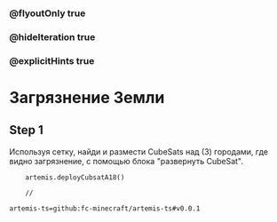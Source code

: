 ### @flyoutOnly true
### @hideIteration true
### @explicitHints true

# Загрязнение Земли

## Step 1
Используя сетку, найди и размести CubeSats над (3) городами, где видно загрязнение, с помощью блока "развернуть CubeSat".

```ghost
    artemis.deployCubsatA18()
```
```template
    //
```

```package
artemis-ts=github:fc-minecraft/artemis-ts#v0.0.1
```